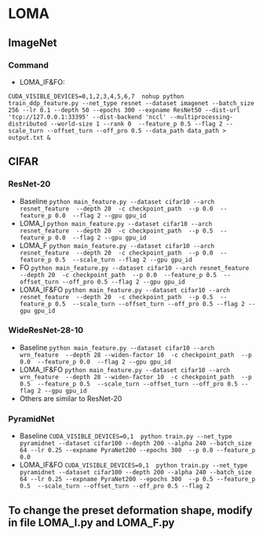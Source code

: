 # LOMA

## ImageNet

### Command
- LOMA_IF&FO:

`CUDA_VISIBLE_DEVICES=0,1,2,3,4,5,6,7  nohup python train_ddp_feature.py --net_type resnet --dataset imagenet --batch_size 256 --lr 0.1 --depth 50 --epochs 300 --expname ResNet50 --dist-url 'tcp://127.0.0.1:33395' --dist-backend 'nccl' --multiprocessing-distributed --world-size 1 --rank 0  --feature_p 0.5 --flag 2 --scale_turn --offset_turn --off_pro 0.5 --data_path data_path > output.txt &`

## CIFAR

### ResNet-20 

- Baseline
`python main_feature.py --dataset cifar10 --arch resnet_feature  --depth 20  -c checkpoint_path  --p 0.0  --feature_p 0.0  --flag 2 --gpu gpu_id`
- LOMA_I
`python main_feature.py --dataset cifar10 --arch resnet_feature  --depth 20  -c checkpoint_path  --p 0.5  --feature_p 0.0  --flag 2 --gpu gpu_id`
- LOMA_F
`python main_feature.py --dataset cifar10 --arch resnet_feature  --depth 20  -c checkpoint_path  --p 0.0  --feature_p 0.5  --scale_turn --flag 2 --gpu gpu_id`
- FO
`python main_feature.py --dataset cifar10 --arch resnet_feature  --depth 20  -c checkpoint_path  --p 0.0  --feature_p 0.5  --offset_turn --off_pro 0.5 --flag 2 --gpu gpu_id`
- LOMA_IF&FO
`python main_feature.py --dataset cifar10 --arch resnet_feature  --depth 20  -c checkpoint_path  --p 0.5  --feature_p 0.5  --scale_turn --offset_turn --off_pro 0.5 --flag 2 --gpu gpu_id`


### WideResNet-28-10
- Baseline
`python main_feature.py --dataset cifar10 --arch wrn_feature  --depth 28 --widen-factor 10  -c checkpoint_path  --p 0.0  --feature_p 0.0  --flag 2 --gpu gpu_id`
- LOMA_IF&FO
`python main_feature.py --dataset cifar10 --arch wrn_feature  --depth 28 --widen-factor 10  -c checkpoint_path  --p 0.5  --feature_p 0.5  --scale_turn --offset_turn --off_pro 0.5 --flag 2 --gpu gpu_id`
- Others are similar to ResNet-20

### PyramidNet
- Baseline
`CUDA_VISIBLE_DEVICES=0,1  python train.py --net_type pyramidnet --dataset cifar100 --depth 200 --alpha 240 --batch_size 64 --lr 0.25 --expname PyraNet200 --epochs 300  --p 0.0 --feature_p 0.0`
- LOMA_IF&FO
`CUDA_VISIBLE_DEVICES=0,1  python train.py --net_type pyramidnet --dataset cifar100 --depth 200 --alpha 240 --batch_size 64 --lr 0.25 --expname PyraNet200 --epochs 300  --p 0.5 --feature_p 0.5  --scale_turn --offset_turn --off_pro 0.5 --flag 2`


## To change the preset deformation shape, modify in file LOMA_I.py and LOMA_F.py

